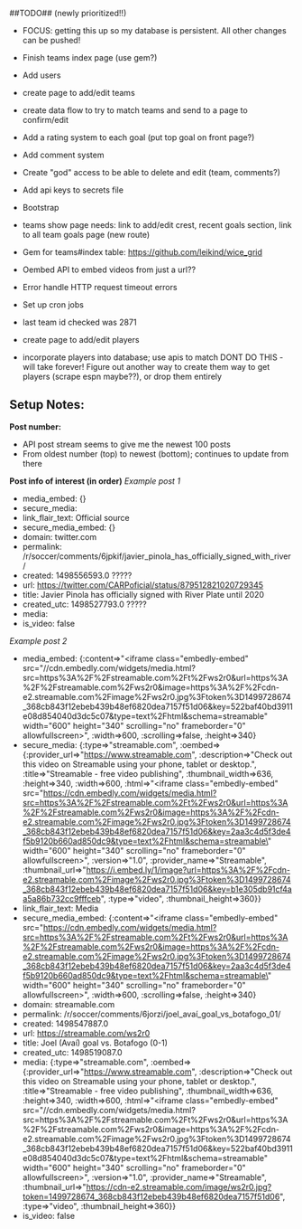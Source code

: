 ##TODO## (newly prioritized!!)
- FOCUS: getting this up so my database is persistent. All other changes can be
pushed!
- Finish teams index page (use gem?)
- Add users
- create page to add/edit teams
- create data flow to try to match teams and send to a page to confirm/edit
- Add a rating system to each goal (put top goal on front page?)
- Add comment system
- Create "god" access to be able to delete and edit (team, comments?)
- Add api keys to secrets file
- Bootstrap

- teams show page needs: link to add/edit crest, recent goals section, link to all team goals page (new route)


- Gem for teams#index table: https://github.com/leikind/wice_grid
- Oembed API to embed videos from just a url??
- Error handle HTTP request timeout errors
- Set up cron jobs
- last team id checked was 2871
- create page to add/edit players
- incorporate players into database; use apis to match DONT DO THIS - will take
forever! Figure out another way to create them way to get players (scrape espn
  maybe??), or drop them entirely


## Setup Notes:

**Post number:**
- API post stream seems to give me the newest 100 posts
- From oldest number (top) to newest (bottom); continues to update from there


**Post info of interest (in order)**
*Example post 1*
 - media_embed: {}
 - secure_media:
 - link_flair_text: Official source
 - secure_media_embed: {}
 - domain: twitter.com
 - permalink: /r/soccer/comments/6jpkif/javier_pinola_has_officially_signed_with_river/
 - created: 1498556593.0      ?????
 - url: https://twitter.com/CARPoficial/status/879512821020729345
 - title: Javier Pinola has officially signed with River Plate until 2020
 - created_utc: 1498527793.0  ?????
 - media:
 - is_video: false

*Example post 2*
- media_embed: {:content=>"<iframe class=\"embedly-embed\" src=\"//cdn.embedly.com/widgets/media.html?src=https%3A%2F%2Fstreamable.com%2Ft%2Fws2r0&url=https%3A%2F%2Fstreamable.com%2Fws2r0&image=https%3A%2F%2Fcdn-e2.streamable.com%2Fimage%2Fws2r0.jpg%3Ftoken%3D1499728674_368cb843f12ebeb439b48ef6820dea7157f51d06&key=522baf40bd3911e08d854040d3dc5c07&type=text%2Fhtml&schema=streamable\" width=\"600\" height=\"340\" scrolling=\"no\" frameborder=\"0\" allowfullscreen></iframe>", :width=>600, :scrolling=>false, :height=>340}
- secure_media: {:type=>"streamable.com", :oembed=>{:provider_url=>"https://www.streamable.com", :description=>"Check out this video on Streamable using your phone, tablet or desktop.", :title=>"Streamable - free video publishing", :thumbnail_width=>636, :height=>340, :width=>600, :html=>"<iframe class=\"embedly-embed\" src=\"https://cdn.embedly.com/widgets/media.html?src=https%3A%2F%2Fstreamable.com%2Ft%2Fws2r0&url=https%3A%2F%2Fstreamable.com%2Fws2r0&image=https%3A%2F%2Fcdn-e2.streamable.com%2Fimage%2Fws2r0.jpg%3Ftoken%3D1499728674_368cb843f12ebeb439b48ef6820dea7157f51d06&key=2aa3c4d5f3de4f5b9120b660ad850dc9&type=text%2Fhtml&schema=streamable\" width=\"600\" height=\"340\" scrolling=\"no\" frameborder=\"0\" allowfullscreen></iframe>", :version=>"1.0", :provider_name=>"Streamable", :thumbnail_url=>"https://i.embed.ly/1/image?url=https%3A%2F%2Fcdn-e2.streamable.com%2Fimage%2Fws2r0.jpg%3Ftoken%3D1499728674_368cb843f12ebeb439b48ef6820dea7157f51d06&key=b1e305db91cf4aa5a86b732cc9fffceb", :type=>"video", :thumbnail_height=>360}}
- link_flair_text: Media
- secure_media_embed: {:content=>"<iframe class=\"embedly-embed\" src=\"https://cdn.embedly.com/widgets/media.html?src=https%3A%2F%2Fstreamable.com%2Ft%2Fws2r0&url=https%3A%2F%2Fstreamable.com%2Fws2r0&image=https%3A%2F%2Fcdn-e2.streamable.com%2Fimage%2Fws2r0.jpg%3Ftoken%3D1499728674_368cb843f12ebeb439b48ef6820dea7157f51d06&key=2aa3c4d5f3de4f5b9120b660ad850dc9&type=text%2Fhtml&schema=streamable\" width=\"600\" height=\"340\" scrolling=\"no\" frameborder=\"0\" allowfullscreen></iframe>", :width=>600, :scrolling=>false, :height=>340}
- domain: streamable.com
- permalink: /r/soccer/comments/6jorzi/joel_avaí_goal_vs_botafogo_01/
- created: 1498547887.0
- url: https://streamable.com/ws2r0
- title: Joel (Avaí) goal vs. Botafogo (0-1)
- created_utc: 1498519087.0
- media: {:type=>"streamable.com", :oembed=>{:provider_url=>"https://www.streamable.com", :description=>"Check out this video on Streamable using your phone, tablet or desktop.", :title=>"Streamable - free video publishing", :thumbnail_width=>636, :height=>340, :width=>600, :html=>"<iframe class=\"embedly-embed\" src=\"//cdn.embedly.com/widgets/media.html?src=https%3A%2F%2Fstreamable.com%2Ft%2Fws2r0&url=https%3A%2F%2Fstreamable.com%2Fws2r0&image=https%3A%2F%2Fcdn-e2.streamable.com%2Fimage%2Fws2r0.jpg%3Ftoken%3D1499728674_368cb843f12ebeb439b48ef6820dea7157f51d06&key=522baf40bd3911e08d854040d3dc5c07&type=text%2Fhtml&schema=streamable\" width=\"600\" height=\"340\" scrolling=\"no\" frameborder=\"0\" allowfullscreen></iframe>", :version=>"1.0", :provider_name=>"Streamable", :thumbnail_url=>"https://cdn-e2.streamable.com/image/ws2r0.jpg?token=1499728674_368cb843f12ebeb439b48ef6820dea7157f51d06", :type=>"video", :thumbnail_height=>360}}
- is_video: false
